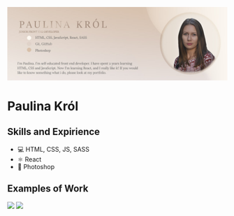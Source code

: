 ![I am GitHub Readme Generator's creator](https://github.com/paukrol/paukrol/blob/main/banner-git.jpg)

# Paulina Król

## Skills and Expirience 
* 💻 HTML, CSS, JS, SASS
* ⚛ React
* 📱 Photoshop

## Examples of Work
<img src="https://github.com/paukrol/paukrol/blob/main/planner-app-m.gif" width="256">
<img src="https://github.com/paukrol/paukrol/blob/main/planner-app-gif-high.gif" width="256">
